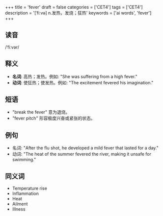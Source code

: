 +++
title = 'fever'
draft = false
categories = ['CET4']
tags = ['CET4']
description = '[ˈfiːvə] n.发热，发烧；狂热'
keywords = ['ai words', 'fever']
+++

## 读音
/ˈfiːvər/

## 释义
- **名词**: 高热；发热。例如: "She was suffering from a high fever."
- **动词**: 使狂热；使发热。例如: "The excitement fevered his imagination."

## 短语
- "break the fever" 意为退烧。
- "fever pitch" 形容极度兴奋或紧张的状态。

## 例句
- 名词: "After the flu shot, he developed a mild fever that lasted for a day."
- 动词: "The heat of the summer fevered the river, making it unsafe for swimming."

## 同义词
- Temperature rise
- Inflammation
- Heat
- Ailment
- Illness
